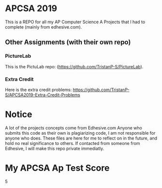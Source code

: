 # APCSA 2019
This is a REPO for all my AP Computer Science A Projects that I had to complete (mainly from edhesive.com). 
## Other Assignments (with their own repo)
### PictureLab
This is the PictuLab repo: (https://github.com/TristanP-S/PictureLab). 
### Extra Credit
Here is the extra credit problems: https://github.com/TristanP-S/APCSA2019-Extra-Credit-Problems
# Notice
A lot of the projects concepts come from Edhesive.com
Anyone who submits this code as their own is plagiarizing code, I am not responsible for anyone who does.
These files are here for me to reflect on in the future, and hold no real significance to others.
If contacted from someone from Edhesive, I will make this repo private immediatly.
# My APCSA Ap Test Score
5
